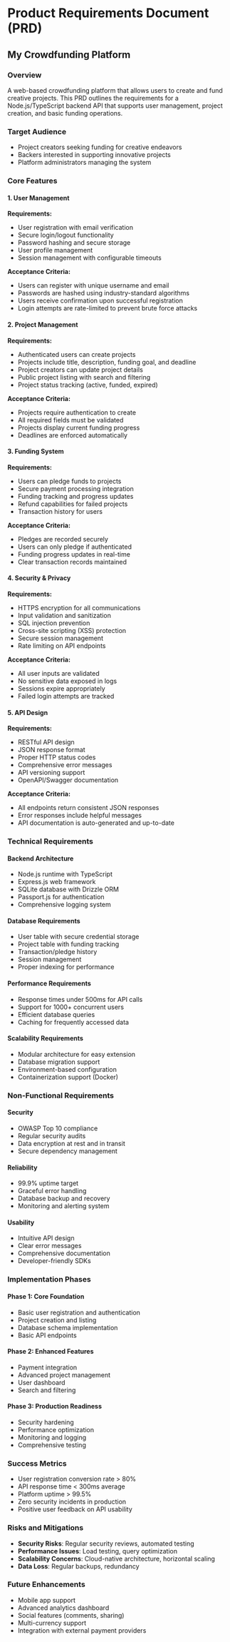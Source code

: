 # Product Requirements Document (PRD)

## My Crowdfunding Platform

### Overview

A web-based crowdfunding platform that allows users to create and fund creative projects. This PRD outlines the requirements for a Node.js/TypeScript backend API that supports user management, project creation, and basic funding operations.

### Target Audience

- Project creators seeking funding for creative endeavors
- Backers interested in supporting innovative projects
- Platform administrators managing the system

### Core Features

#### 1. User Management
**Requirements:**
- User registration with email verification
- Secure login/logout functionality
- Password hashing and secure storage
- User profile management
- Session management with configurable timeouts

**Acceptance Criteria:**
- Users can register with unique username and email
- Passwords are hashed using industry-standard algorithms
- Users receive confirmation upon successful registration
- Login attempts are rate-limited to prevent brute force attacks

#### 2. Project Management
**Requirements:**
- Authenticated users can create projects
- Projects include title, description, funding goal, and deadline
- Project creators can update project details
- Public project listing with search and filtering
- Project status tracking (active, funded, expired)

**Acceptance Criteria:**
- Projects require authentication to create
- All required fields must be validated
- Projects display current funding progress
- Deadlines are enforced automatically

#### 3. Funding System
**Requirements:**
- Users can pledge funds to projects
- Secure payment processing integration
- Funding tracking and progress updates
- Refund capabilities for failed projects
- Transaction history for users

**Acceptance Criteria:**
- Pledges are recorded securely
- Users can only pledge if authenticated
- Funding progress updates in real-time
- Clear transaction records maintained

#### 4. Security & Privacy
**Requirements:**
- HTTPS encryption for all communications
- Input validation and sanitization
- SQL injection prevention
- Cross-site scripting (XSS) protection
- Secure session management
- Rate limiting on API endpoints

**Acceptance Criteria:**
- All user inputs are validated
- No sensitive data exposed in logs
- Sessions expire appropriately
- Failed login attempts are tracked

#### 5. API Design
**Requirements:**
- RESTful API design
- JSON response format
- Proper HTTP status codes
- Comprehensive error messages
- API versioning support
- OpenAPI/Swagger documentation

**Acceptance Criteria:**
- All endpoints return consistent JSON responses
- Error responses include helpful messages
- API documentation is auto-generated and up-to-date

### Technical Requirements

#### Backend Architecture
- Node.js runtime with TypeScript
- Express.js web framework
- SQLite database with Drizzle ORM
- Passport.js for authentication
- Comprehensive logging system

#### Database Requirements
- User table with secure credential storage
- Project table with funding tracking
- Transaction/pledge history
- Session management
- Proper indexing for performance

#### Performance Requirements
- Response times under 500ms for API calls
- Support for 1000+ concurrent users
- Efficient database queries
- Caching for frequently accessed data

#### Scalability Requirements
- Modular architecture for easy extension
- Database migration support
- Environment-based configuration
- Containerization support (Docker)

### Non-Functional Requirements

#### Security
- OWASP Top 10 compliance
- Regular security audits
- Data encryption at rest and in transit
- Secure dependency management

#### Reliability
- 99.9% uptime target
- Graceful error handling
- Database backup and recovery
- Monitoring and alerting system

#### Usability
- Intuitive API design
- Clear error messages
- Comprehensive documentation
- Developer-friendly SDKs

### Implementation Phases

#### Phase 1: Core Foundation
- Basic user registration and authentication
- Project creation and listing
- Database schema implementation
- Basic API endpoints

#### Phase 2: Enhanced Features
- Payment integration
- Advanced project management
- User dashboard
- Search and filtering

#### Phase 3: Production Readiness
- Security hardening
- Performance optimization
- Monitoring and logging
- Comprehensive testing

### Success Metrics

- User registration conversion rate > 80%
- API response time < 300ms average
- Platform uptime > 99.5%
- Zero security incidents in production
- Positive user feedback on API usability

### Risks and Mitigations

- **Security Risks**: Regular security reviews, automated testing
- **Performance Issues**: Load testing, query optimization
- **Scalability Concerns**: Cloud-native architecture, horizontal scaling
- **Data Loss**: Regular backups, redundancy

### Future Enhancements

- Mobile app support
- Advanced analytics dashboard
- Social features (comments, sharing)
- Multi-currency support
- Integration with external payment providers